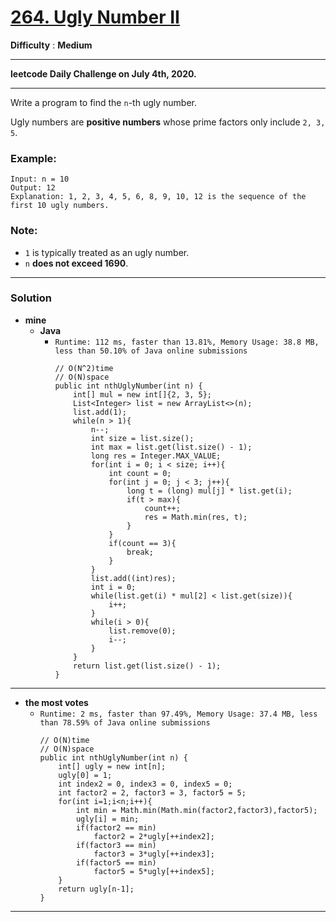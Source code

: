 # [264. Ugly Number II](https://leetcode.com/problems/ugly-number-ii/)

**Difficulty** : **Medium**

---

**leetcode Daily Challenge on July 4th, 2020.**

---

Write a program to find the `n`-th ugly number.

Ugly numbers are **positive numbers** whose prime factors only include `2, 3, 5`. 

### Example:
```
Input: n = 10
Output: 12
Explanation: 1, 2, 3, 4, 5, 6, 8, 9, 10, 12 is the sequence of the first 10 ugly numbers.
```

### Note:  
* `1` is typically treated as an ugly number.
* `n` **does not exceed 1690**.

---

### Solution
* **mine**
  * **Java**
    * `Runtime: 112 ms, faster than 13.81%, Memory Usage: 38.8 MB, less than 50.10% of Java online submissions`
      ```
      // O(N^2)time
      // O(N)space
      public int nthUglyNumber(int n) {
          int[] mul = new int[]{2, 3, 5};
          List<Integer> list = new ArrayList<>(n);
          list.add(1);
          while(n > 1){
              n--;
              int size = list.size();
              int max = list.get(list.size() - 1);
              long res = Integer.MAX_VALUE;
              for(int i = 0; i < size; i++){
                  int count = 0;
                  for(int j = 0; j < 3; j++){
                      long t = (long) mul[j] * list.get(i);
                      if(t > max){
                          count++;
                          res = Math.min(res, t);
                      }
                  }
                  if(count == 3){
                      break;
                  }
              }
              list.add((int)res);
              int i = 0;
              while(list.get(i) * mul[2] < list.get(size)){
                  i++;
              }
              while(i > 0){
                  list.remove(0);
                  i--;
              }
          }
          return list.get(list.size() - 1);
      }
      ```

---

* **the most votes**
  * `Runtime: 2 ms, faster than 97.49%, Memory Usage: 37.4 MB, less than 78.59% of Java online submissions`
    ```
    // O(N)time
    // O(N)space
    public int nthUglyNumber(int n) {
        int[] ugly = new int[n];
        ugly[0] = 1;
        int index2 = 0, index3 = 0, index5 = 0;
        int factor2 = 2, factor3 = 3, factor5 = 5;
        for(int i=1;i<n;i++){
            int min = Math.min(Math.min(factor2,factor3),factor5);
            ugly[i] = min;
            if(factor2 == min)
                factor2 = 2*ugly[++index2];
            if(factor3 == min)
                factor3 = 3*ugly[++index3];
            if(factor5 == min)
                factor5 = 5*ugly[++index5];
        }
        return ugly[n-1];
    }
    ```

----
